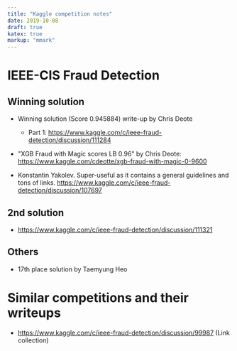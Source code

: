```yaml
---
title: "Kaggle competition notes"
date: 2019-10-08
draft: true
katex: true
markup: "mmark"
---
```


# IEEE-CIS Fraud Detection
## Winning solution

* Winning solution (Score 0.945884) write-up by Chris Deote
    * Part 1: https://www.kaggle.com/c/ieee-fraud-detection/discussion/111284

* "XGB Fraud with Magic scores LB 0.96" by Chris Deote: https://www.kaggle.com/cdeotte/xgb-fraud-with-magic-0-9600

* Konstantin Yakolev. Super-useful as it contains a general guidelines and tons of links. https://www.kaggle.com/c/ieee-fraud-detection/discussion/107697

## 2nd solution

* https://www.kaggle.com/c/ieee-fraud-detection/discussion/111321

## Others

* 17th place solution by Taemyung Heo

# Similar competitions and their writeups

* https://www.kaggle.com/c/ieee-fraud-detection/discussion/99987 (Link collection)

